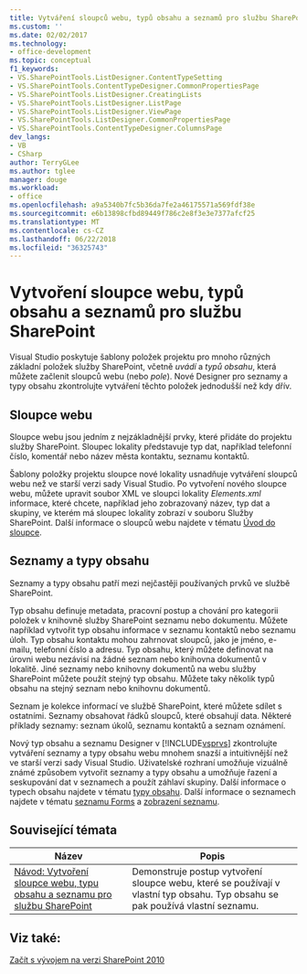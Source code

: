 ```yaml
---
title: Vytváření sloupců webu, typů obsahu a seznamů pro službu SharePoint | Microsoft Docs
ms.custom: ''
ms.date: 02/02/2017
ms.technology:
- office-development
ms.topic: conceptual
f1_keywords:
- VS.SharePointTools.ListDesigner.ContentTypeSetting
- VS.SharePointTools.ContentTypeDesigner.CommonPropertiesPage
- VS.SharePointTools.ListDesigner.CreatingLists
- VS.SharePointTools.ListDesigner.ListPage
- VS.SharePointTools.ListDesigner.ViewPage
- VS.SharePointTools.ListDesigner.CommonPropertiesPage
- VS.SharePointTools.ContentTypeDesigner.ColumnsPage
dev_langs:
- VB
- CSharp
author: TerryGLee
ms.author: tglee
manager: douge
ms.workload:
- office
ms.openlocfilehash: a9a5340b7fc5b36da7fe2a46175571a569fdf38e
ms.sourcegitcommit: e6b13898cfbd89449f786c2e8f3e3e7377afcf25
ms.translationtype: MT
ms.contentlocale: cs-CZ
ms.lasthandoff: 06/22/2018
ms.locfileid: "36325743"
---
```

# <a name="create-site-columns-content-types-and-lists-for-sharepoint"></a>Vytvoření sloupce webu, typů obsahu a seznamů pro službu SharePoint
  Visual Studio poskytuje šablony položek projektu pro mnoho různých základní položek služby SharePoint, včetně *uvádí* a *typů obsahu*, která můžete začlenit sloupců webu (nebo  *pole*). Nové Designer pro seznamy a typy obsahu zkontrolujte vytváření těchto položek jednodušší než kdy dřív.  
  
## <a name="site-columns"></a>Sloupce webu
 Sloupce webu jsou jedním z nejzákladnější prvky, které přidáte do projektu služby SharePoint. Sloupec lokality představuje typ dat, například telefonní číslo, komentář nebo název města kontaktu, seznamu kontaktů.  
  
 Šablony položky projektu sloupce nové lokality usnadňuje vytváření sloupců webu než ve starší verzi sady Visual Studio. Po vytvoření nového sloupce webu, můžete upravit soubor XML ve sloupci lokality *Elements.xml* informace, které chcete, například jeho zobrazovaný název, typ dat a skupiny, ve kterém má sloupec lokality zobrazí v souboru Služby SharePoint. Další informace o sloupců webu najdete v tématu [Úvod do sloupce](http://go.microsoft.com/fwlink/?LinkId=224996).  
  
## <a name="content-types-and-lists"></a>Seznamy a typy obsahu
 Seznamy a typy obsahu patří mezi nejčastěji používaných prvků ve službě SharePoint.  
  
 Typ obsahu definuje metadata, pracovní postup a chování pro kategorii položek v knihovně služby SharePoint seznamu nebo dokumentu. Můžete například vytvořit typ obsahu informace v seznamu kontaktů nebo seznamu úloh. Typ obsahu kontaktu mohou zahrnovat sloupců, jako je jméno, e-mailu, telefonní číslo a adresu. Typ obsahu, který můžete definovat na úrovni webu nezávisí na žádné seznam nebo knihovna dokumentů v lokalitě. Jiné seznamy nebo knihovny dokumentů na webu služby SharePoint můžete použít stejný typ obsahu. Můžete taky několik typů obsahu na stejný seznam nebo knihovnu dokumentů.  
  
 Seznam je kolekce informací ve službě SharePoint, které můžete sdílet s ostatními. Seznamy obsahovat řádků sloupců, které obsahují data. Některé příklady seznamy: seznam úkolů, seznamu kontaktů a seznam oznámení.  
  
 Nový typ obsahu a seznamu Designer v [!INCLUDE[vsprvs](../sharepoint/includes/vsprvs-md.md)] zkontrolujte vytváření seznamy a typy obsahu webu mnohem snazší a intuitivnější než ve starší verzi sady Visual Studio. Uživatelské rozhraní umožňuje vizuálně známé způsobem vytvořit seznamy a typy obsahu a umožňuje řazení a seskupování dat v seznamech a použít záhlaví skupiny. Další informace o typech obsahu najdete v tématu [typy obsahu](http://go.microsoft.com/fwlink/?LinkId=224997). Další informace o seznamech najdete v tématu [seznamu Forms](http://go.microsoft.com/fwlink/?LinkId=224998) a [zobrazení seznamu](http://go.microsoft.com/fwlink/?LinkId=224999).  
  
## <a name="related-topics"></a>Související témata
  
|Název|Popis|  
|-----------|-----------------|  
|[Návod: Vytvoření sloupce webu, typu obsahu a seznamu pro službu SharePoint](../sharepoint/walkthrough-create-a-site-column-content-type-and-list-for-sharepoint.md)|Demonstruje postup vytvoření sloupce webu, které se používají v vlastní typ obsahu. Typ obsahu se pak používá vlastní seznamu.|  
  
## <a name="see-also"></a>Viz také:
 [Začít s vývojem na verzi SharePoint 2010](http://go.microsoft.com/fwlink/?LinkId=225000)  
  
 
